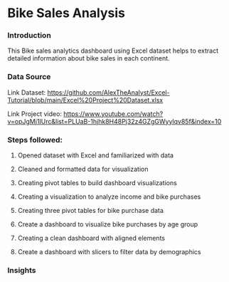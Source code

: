 # Bike Sales Analysis


### Introduction

This Bike sales analytics dashboard using Excel dataset helps to extract detailed information about bike sales in each continent.


### Data Source

Link Dataset: https://github.com/AlexTheAnalyst/Excel-Tutorial/blob/main/Excel%20Project%20Dataset.xlsx

Link Project video: https://www.youtube.com/watch?v=opJgMj1IUrc&list=PLUaB-1hjhk8H48Pj32z4GZgGWyylqv85f&index=10


### Steps followed:

1. Opened dataset with Excel and familiarized with data

2. Cleaned and formatted data for visualization

3. Creating pivot tables to build dashboard visualizations

4. Creating a visualization to analyze income and bike purchases

5. Creating three pivot tables for bike purchase data

6. Create a dashboard to visualize bike purchases by age group

7. Creating a clean dashboard with aligned elements

8. Create a dashboard with slicers to filter data by demographics


### Insights


